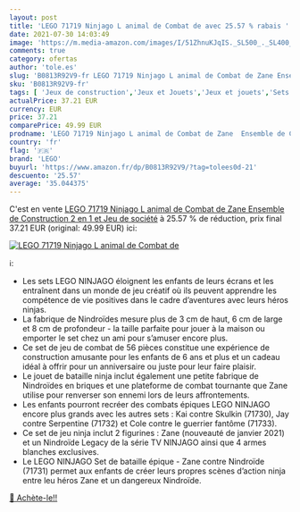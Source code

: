 ```yaml
---
layout: post
title: 'LEGO 71719 Ninjago L animal de Combat de avec 25.57 % rabais '
date: 2021-07-30 14:03:49
image: 'https://m.media-amazon.com/images/I/51ZhnuKJqIS._SL500_._SL400_.jpg'
comments: true
category: ofertas
author: 'tole.es'
slug: 'B0813R92V9-fr LEGO 71719 Ninjago L animal de Combat de Zane Ensemble de...'
sku: 'B0813R92V9-fr'
tags: [ 'Jeux de construction','Jeux et Jouets','Jeux et jouets','Sets de jeux de construction','lego', ]
actualPrice: 37.21 EUR
currency: EUR
price: 37.21
comparePrice: 49.99 EUR
prodname: 'LEGO 71719 Ninjago L animal de Combat de Zane  Ensemble de Construction 2 en 1 et Jeu de société'
country: 'fr'
flag: '🇫🇷'
brand: 'LEGO'
buyurl: 'https://www.amazon.fr/dp/B0813R92V9/?tag=tolees0d-21'
descuento: '25.57'
average: '35.044375'
---
```


C'est en vente [LEGO 71719 Ninjago L animal de Combat de Zane  Ensemble de Construction 2 en 1 et Jeu de société](https://www.amazon.fr/dp/B0813R92V9/?tag=tolees0d-21)  à  25.57 % de réduction, prix final  37.21 EUR (original: 49.99 EUR) ici:

[![LEGO 71719 Ninjago L animal de Combat de](https://m.media-amazon.com/images/I/51ZhnuKJqIS._SL500_._SL400_.jpg)](https://www.amazon.fr/dp/B0813R92V9/?tag=tolees0d-21)

ℹ️:

- Les sets LEGO NINJAGO éloignent les enfants de leurs écrans et les entraînent dans un monde de jeu créatif où ils peuvent apprendre les compétence de vie positives dans le cadre d’aventures avec leurs héros ninjas.
- La fabrique de Nindroïdes mesure plus de 3 cm de haut, 6 cm de large et 8 cm de profondeur - la taille parfaite pour jouer à la maison ou emporter le set chez un ami pour s’amuser encore plus.
- Ce set de jeu de combat de 56 pièces constitue une expérience de construction amusante pour les enfants de 6 ans et plus et un cadeau idéal à offrir pour un anniversaire ou juste pour leur faire plaisir.
- Le jouet de bataille ninja inclut également une petite fabrique de Nindroïdes en briques et une plateforme de combat tournante que Zane utilise pour renverser son ennemi lors de leurs affrontements.
- Les enfants pourront recréer des combats épiques LEGO NINJAGO encore plus grands avec les autres sets : Kai contre Skulkin (71730), Jay contre Serpentine (71732) et Cole contre le guerrier fantôme (71733).
- Ce set de jeu ninja inclut 2 figurines : Zane (nouveauté de janvier 2021) et un Nindroïde Legacy de la série TV NINJAGO ainsi que 4 armes blanches exclusives.
- Le LEGO NINJAGO Set de bataille épique - Zane contre Nindroïde (71731) permet aux enfants de créer leurs propres scènes d’action ninja entre leu héros Zane et un dangereux Nindroïde.

[🛒 Achète-le!!](https://www.amazon.fr/dp/B0813R92V9/?tag=tolees0d-21)
